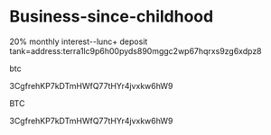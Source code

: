 # Business-since-childhood
20% monthly interest--lunc+ deposit tank=address:terra1lc9p6h00pyds890mggc2wp67hqrxs9zg6xdpz8

btc

3CgfrehKP7kDTmHWfQ77tHYr4jvxkw6hW9

BTC

3CgfrehKP7kDTmHWfQ77tHYr4jvxkw6hW9
